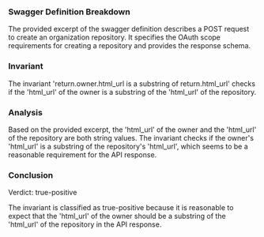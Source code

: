 ### Swagger Definition Breakdown

The provided excerpt of the swagger definition describes a POST request to create an organization repository. It specifies the OAuth scope requirements for creating a repository and provides the response schema.

### Invariant

The invariant 'return.owner.html_url is a substring of return.html_url' checks if the 'html_url' of the owner is a substring of the 'html_url' of the repository.

### Analysis

Based on the provided excerpt, the 'html_url' of the owner and the 'html_url' of the repository are both string values. The invariant checks if the owner's 'html_url' is a substring of the repository's 'html_url', which seems to be a reasonable requirement for the API response.

### Conclusion

Verdict: true-positive

The invariant is classified as true-positive because it is reasonable to expect that the 'html_url' of the owner should be a substring of the 'html_url' of the repository in the API response.
